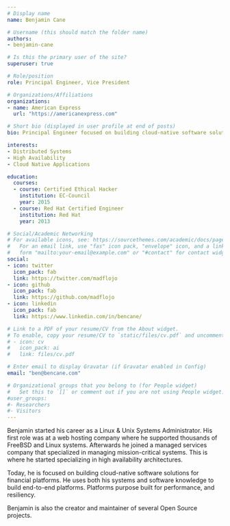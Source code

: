 ```yaml
---
# Display name
name: Benjamin Cane

# Username (this should match the folder name)
authors:
- benjamin-cane

# Is this the primary user of the site?
superuser: true

# Role/position
role: Principal Engineer, Vice President

# Organizations/Affiliations
organizations:
- name: American Express
  url: "https://americanexpress.com"

# Short bio (displayed in user profile at end of posts)
bio: Principal Engineer focused on building cloud-native software solutions for financial platforms. Benjamin uses both his systems and software knowledge to build end-to-end platforms. Platforms purpose built for performance, and resiliency.

interests:
- Distributed Systems
- High Availability
- Cloud Native Applications

education:
  courses:
  - course: Certified Ethical Hacker
    institution: EC-Council
    year: 2015
  - course: Red Hat Certified Engineer
    institution: Red Hat
    year: 2013

# Social/Academic Networking
# For available icons, see: https://sourcethemes.com/academic/docs/page-builder/#icons
#   For an email link, use "fas" icon pack, "envelope" icon, and a link in the
#   form "mailto:your-email@example.com" or "#contact" for contact widget.
social:
- icon: twitter
  icon_pack: fab
  link: https://twitter.com/madflojo
- icon: github
  icon_pack: fab
  link: https://github.com/madflojo
- icon: linkedin
  icon_pack: fab
  link: https://www.linkedin.com/in/bencane/

# Link to a PDF of your resume/CV from the About widget.
# To enable, copy your resume/CV to `static/files/cv.pdf` and uncomment the lines below.
# - icon: cv
#   icon_pack: ai
#   link: files/cv.pdf

# Enter email to display Gravatar (if Gravatar enabled in Config)
email: "ben@bencane.com"

# Organizational groups that you belong to (for People widget)
#   Set this to `[]` or comment out if you are not using People widget.
#user_groups:
#- Researchers
#- Visitors
---
```


Benjamin started his career as a Linux & Unix Systems Administrator. His first role was at a web hosting company where he supported thousands of FreeBSD and Linux systems. Afterwards he joined a managed services company that specialized in managing mission-critical systems. This is where he started specializing in high availability architectures.

Today, he is focused on building cloud-native software solutions for financial platforms. He uses both his systems and software knowledge to build end-to-end platforms. Platforms purpose built for performance, and resiliency.

Benjamin is also the creator and maintainer of several Open Source projects. 

